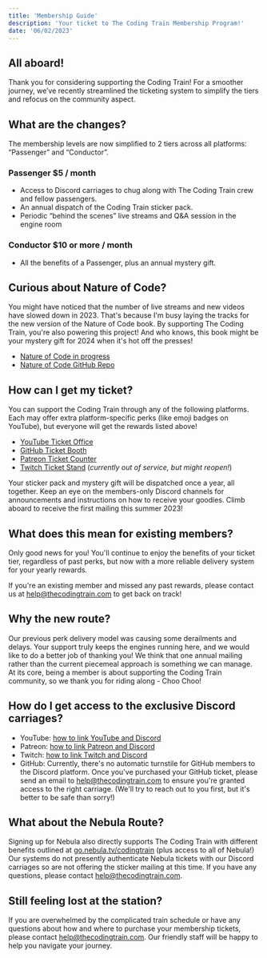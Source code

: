 ```yaml
---
title: 'Membership Guide'
description: 'Your ticket to The Coding Train Membership Program!'
date: '06/02/2023'
---
```


## All aboard!

Thank you for considering supporting the Coding Train! For a smoother journey, we’ve recently streamlined the ticketing system to simplify the tiers and refocus on the community aspect.

## What are the changes?

The membership levels are now simplified to 2 tiers across all platforms: “Passenger” and “Conductor”.

### Passenger $5 / month

- Access to Discord carriages to chug along with The Coding Train crew and fellow passengers.
- An annual dispatch of the Coding Train sticker pack.
- Periodic “behind the scenes” live streams and Q&A session in the engine room

### Conductor $10 or more / month

- All the benefits of a Passenger, plus an annual mystery gift.

## Curious about Nature of Code?

You might have noticed that the number of live streams and new videos have slowed down in 2023. That's because I'm busy laying the tracks for the new version of the Nature of Code book. By supporting The Coding Train, you're also powering this project! And who knows, this book might be your mystery gift for 2024 when it's hot off the presses!

- [Nature of Code in progress](https://nature-of-code-2nd-edition.netlify.app/)
- [Nature of Code GitHub Repo](https://github.com/nature-of-code/noc-book-2023)

## How can I get my ticket?

You can support the Coding Train through any of the following platforms. Each may offer extra platform-specific perks (like emoji badges on YouTube), but everyone will get the rewards listed above!

- [YouTube Ticket Office](https://youtube.com/thecodingtrain/join)
- [GitHub Ticket Booth](https://github.com/sponsors/codingtrain)
- [Patreon Ticket Counter](https://www.patreon.com/codingtrain)
- [Twitch Ticket Stand](https://www.twitch.tv/subs/CodingTrainChooChoo) (_currently out of service, but might reopen!_)

Your sticker pack and mystery gift will be dispatched once a year, all together. Keep an eye on the members-only Discord channels for announcements and instructions on how to receive your goodies. Climb aboard to receive the first mailing this summer 2023!

## What does this mean for existing members?

Only good news for you! You'll continue to enjoy the benefits of your ticket tier, regardless of past perks, but now with a more reliable delivery system for your yearly rewards.

If you're an existing member and missed any past rewards, please contact us at [help@thecodingtrain.com](mailto:help@thecodingtrain.com) to get back on track!

## Why the new route?

Our previous perk delivery model was causing some derailments and delays. Your support truly keeps the engines running here, and we would like to do a better job of thanking you! We think that one annual mailing rather than the current piecemeal approach is something we can manage. At its core, being a member is about supporting the Coding Train community, so we thank you for riding along - Choo Choo!

## How do I get access to the exclusive Discord carriages?

- YouTube: [how to link YouTube and Discord](https://support.discord.com/hc/en-us/articles/215162978-YouTube-Channel-Memberships-Integration-FAQ#h_01GWJBQZ6TRMNVXW59RNBF4PN4)
- Patreon: [how to link Patreon and Discord](https://support.patreon.com/hc/en-us/articles/212052266-Getting-Discord-access)
- Twitch: [how to link Twitch and Discord](https://support.discord.com/hc/en-us/articles/212112068-Twitch-Integration-FAQ)
- GitHub: Currently, there's no automatic turnstile for GitHub members to the Discord platform. Once you've purchased your GitHub ticket, please send an email to [help@thecodingtrain.com](mailto:help@thecodingtrain.com) to ensure you're granted access to the right carriage. (We'll try to reach out to you first, but it's better to be safe than sorry!)

## What about the Nebula Route?

Signing up for Nebula also directly supports The Coding Train with different benefits outlined at [go.nebula.tv/codingtrain](https://go.nebula.tv/codingtrain) (plus access to all of Nebula!) Our systems do not presently authenticate Nebula tickets with our Discord carriages so are not offering the sticker mailing at this time. If you have any questions, please contact [help@thecodingtrain.com](mailto:help@thecodingtrain.com).

## Still feeling lost at the station?

If you are overwhelmed by the complicated train schedule or have any questions about how and where to purchase your membership tickets, please contact [help@thecodingtrain.com](mailto:help@thecodingtrain.com). Our friendly staff will be happy to help you navigate your journey.
